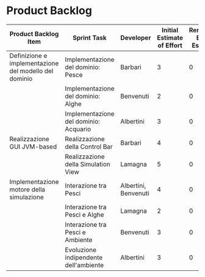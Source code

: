 # Product Backlog

| Product Backlog Item | Sprint Task | Developer | Initial Estimate of Effort | Remaining Effort Estimate |
| - | - | - | - | - |
| Definizione e implementazione del modello del dominio | Implementazione del dominio: Pesce | Barbari | 3 | 0 |
| | Implementazione del dominio: Alghe | Benvenuti | 2 | 0 |
| | Implementazione del dominio: Acquario | Albertini | 3 | 0 |
| Realizzazione GUI JVM-based | Realizzazione della Control Bar | Barbari | 4 | 0 |
| | Realizzazione della Simulation View | Lamagna | 5 | 0 |
| Implementazione motore della simulazione | Interazione tra Pesci | Albertini, Benvenuti | 4 | 0 |
| | Interazione tra Pesci e Alghe | Lamagna | 2 | 0 |
| | Interazione tra Pesci e Ambiente | Benvenuti | 3 | 0 |
| | Evoluzione indipendente dell'ambiente | Albertini | 3 | 0 |
